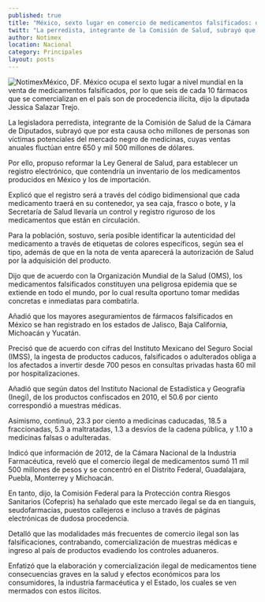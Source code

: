 ```yaml
---
published: true
title: "México, sexto lugar en comercio de medicamentos falsificados: diputada"
twitt: "La perredista, integrante de la Comisión de Salud, subrayó que por esta causa ocho millones de personas son víctimas potenciales del mercado negro de medicinas"
author: Notimex
location: Nacional
category: Principales
layout: posts
---
```


![Notimex](http://i.imgur.com/3ugjEBIm.jpg)México, DF. México ocupa el sexto lugar a nivel mundial en la venta de medicamentos falsificados, por lo que seis de cada 10 fármacos que se comercializan en el país son de procedencia ilícita, dijo la diputada Jessica Salazar Trejo.

La legisladora perredista, integrante de la Comisión de Salud de la Cámara de Diputados, subrayó que por esta causa ocho millones de personas son víctimas potenciales del mercado negro de medicinas, cuyas ventas anuales fluctúan entre 650 y mil 500 millones de dólares.

Por ello, propuso reformar la Ley General de Salud, para establecer un registro electrónico, que contendría un inventario de los medicamentos producidos en México y los de importación.

Explicó que el registro será a través del código bidimensional que cada medicamento traerá en su contenedor, ya sea caja, frasco o bote, y la Secretaría de Salud llevaría un control y registro riguroso de los medicamentos que están en circulación.

Para la población, sostuvo, sería posible identificar la autenticidad del medicamento a través de etiquetas de colores específicos, según sea el tipo, además de que en la nota de venta aparecerá la autorización de Salud por la adquisición del producto.

Dijo que de acuerdo con la Organización Mundial de la Salud (OMS), los medicamentos falsificados constituyen una peligrosa epidemia que se extiende en todo el mundo, por lo cual resulta oportuno tomar medidas concretas e inmediatas para combatirla.

Añadió que los mayores aseguramientos de fármacos falsificados en México se han registrado en los estados de Jalisco, Baja California, Michoacán y Yucatán.

Precisó que de acuerdo con cifras del Instituto Mexicano del Seguro Social (IMSS), la ingesta de productos caducos, falsificados o adulterados obliga a los afectados a invertir desde 700 pesos en consultas privadas hasta 60 mil por hospitalizaciones.

Añadió que según datos del Instituto Nacional de Estadística y Geografía (Inegi), de los productos confiscados en 2010, el 50.6 por ciento correspondió a muestras médicas.

Asimismo, continuó, 23.3 por ciento a medicinas caducadas, 18.5 a fraccionadas, 5.3 a maltratadas, 1.3 a desvíos de la cadena pública, y 1.10 a medicinas falsas o adulteradas.

Indicó que información de 2012, de la Cámara Nacional de la Industria Farmacéutica, reveló que el comercio ilegal de medicamentos sumó 11 mil 500 millones de pesos y se concentró en el Distrito Federal, Guadalajara, Puebla, Monterrey y Michoacán.

En tanto, dijo, la Comisión Federal para la Protección contra Riesgos Sanitarios (Cofepris) ha señalado que este mercado ilegal se da en tianguis, seudofarmacias, puestos callejeros e incluso a través de páginas electrónicas de dudosa procedencia.

Detalló que las modalidades más frecuentes de comercio ilegal son las falsificaciones, contrabando, comercialización de muestras médicas e ingreso al país de productos evadiendo los controles aduaneros.

Enfatizó que la elaboración y comercialización ilegal de medicamentos tiene consecuencias graves en la salud y efectos económicos para los consumidores, la industria farmacéutica y el Estado, los cuales se ven mermados con estos ilícitos.
